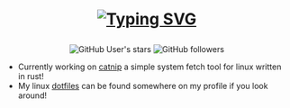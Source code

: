 <div align="center">
<h1>

[![Typing SVG](https://readme-typing-svg.demolab.com?font=Maple+Mono&size=50&duration=4000&pause=4000&color=E8E3E3&center=true&vCenter=true&random=false&width=450&height=75&lines=i'm+elric!;one+elric)](https://git.io/typing-svg)

</h1>

![GitHub User's stars](https://img.shields.io/github/stars/onelric?style=for-the-badge&labelColor=%23e8e3e3&color=%23151515)
![GitHub followers](https://img.shields.io/github/followers/onelric?style=for-the-badge&labelColor=%23e8e3e3&color=%23151515)

</div>

- Currently working on [catnip](https://github.com/onelric/catnip) a simple system fetch tool for linux written in rust!
- My linux [dotfiles](https://github.com/onelric/dotfiles) can be found somewhere on my profile if you look around!
